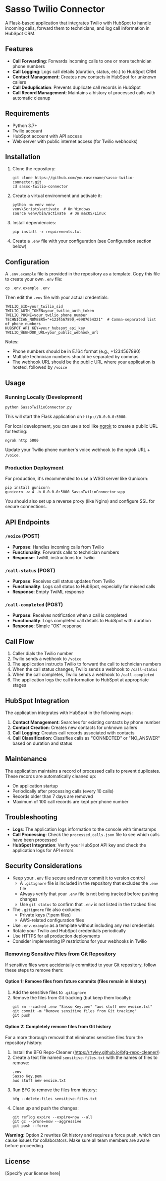 # Sasso Twilio Connector

A Flask-based application that integrates Twilio with HubSpot to handle incoming calls, forward them to technicians, and log call information in HubSpot CRM.

## Features

- **Call Forwarding**: Forwards incoming calls to one or more technician phone numbers
- **Call Logging**: Logs call details (duration, status, etc.) to HubSpot CRM
- **Contact Management**: Creates new contacts in HubSpot for unknown callers
- **Call Deduplication**: Prevents duplicate call records in HubSpot
- **Call Record Management**: Maintains a history of processed calls with automatic cleanup

## Requirements

- Python 3.7+
- Twilio account
- HubSpot account with API access
- Web server with public internet access (for Twilio webhooks)

## Installation

1. Clone the repository:
   ```
   git clone https://github.com/yourusername/sasso-twilio-connector.git
   cd sasso-twilio-connector
   ```

2. Create a virtual environment and activate it:
   ```
   python -m venv venv
   venv\Scripts\activate  # On Windows
   source venv/bin/activate  # On macOS/Linux
   ```

3. Install dependencies:
   ```
   pip install -r requirements.txt
   ```

4. Create a `.env` file with your configuration (see Configuration section below)

## Configuration

A `.env.example` file is provided in the repository as a template. Copy this file to create your own `.env` file:

```
cp .env.example .env
```

Then edit the `.env` file with your actual credentials:

```
TWILIO_SID=your_twilio_sid
TWILIO_AUTH_TOKEN=your_twilio_auth_token
TWILIO_PHONE=your_twilio_phone_number
TECHNICIAN_NUMBERS="+1234567890,+0987654321"  # Comma-separated list of phone numbers
HUBSPOT_API_KEY=your_hubspot_api_key
TWILIO_WEBHOOK_URL=your_public_webhook_url
```

Notes:
- Phone numbers should be in E.164 format (e.g., +1234567890)
- Multiple technician numbers should be separated by commas
- The webhook URL should be the public URL where your application is hosted, followed by `/voice`

## Usage

### Running Locally (Development)

```
python SassoTwilioConnector.py
```

This will start the Flask application on `http://0.0.0.0:5000`.

For local development, you can use a tool like [ngrok](https://ngrok.com/) to create a public URL for testing:

```
ngrok http 5000
```

Update your Twilio phone number's voice webhook to the ngrok URL + `/voice`.

### Production Deployment

For production, it's recommended to use a WSGI server like Gunicorn:

```
pip install gunicorn
gunicorn -w 4 -b 0.0.0.0:5000 SassoTwilioConnector:app
```

You should also set up a reverse proxy (like Nginx) and configure SSL for secure connections.

## API Endpoints

### `/voice` (POST)
- **Purpose**: Handles incoming calls from Twilio
- **Functionality**: Forwards calls to technician numbers
- **Response**: TwiML instructions for Twilio

### `/call-status` (POST)
- **Purpose**: Receives call status updates from Twilio
- **Functionality**: Logs call status to HubSpot, especially for missed calls
- **Response**: Empty TwiML response

### `/call-completed` (POST)
- **Purpose**: Receives notification when a call is completed
- **Functionality**: Logs completed call details to HubSpot with duration
- **Response**: Simple "OK" response

## Call Flow

1. Caller dials the Twilio number
2. Twilio sends a webhook to `/voice`
3. The application instructs Twilio to forward the call to technician numbers
4. When the call status changes, Twilio sends a webhook to `/call-status`
5. When the call completes, Twilio sends a webhook to `/call-completed`
6. The application logs the call information to HubSpot at appropriate stages

## HubSpot Integration

The application integrates with HubSpot in the following ways:

1. **Contact Management**: Searches for existing contacts by phone number
2. **Contact Creation**: Creates new contacts for unknown callers
3. **Call Logging**: Creates call records associated with contacts
4. **Call Classification**: Classifies calls as "CONNECTED" or "NO_ANSWER" based on duration and status

## Maintenance

The application maintains a record of processed calls to prevent duplicates. These records are automatically cleaned up:

- On application startup
- Periodically after processing calls (every 10 calls)
- Records older than 7 days are removed
- Maximum of 100 call records are kept per phone number

## Troubleshooting

- **Logs**: The application logs information to the console with timestamps
- **Call Processing**: Check the `processed_calls.json` file to see which calls have been processed
- **HubSpot Integration**: Verify your HubSpot API key and check the application logs for API errors

## Security Considerations

- Keep your `.env` file secure and never commit it to version control
  - A `.gitignore` file is included in the repository that excludes the `.env` file
  - Always verify that your `.env` file is not being tracked before pushing changes
  - Use `git status` to confirm that `.env` is not listed in the tracked files
- The `.gitignore` file also excludes:
  - Private keys (*.pem files)
  - AWS-related configuration files
- Use `.env.example` as a template without including any real credentials
- Rotate your Twilio and HubSpot credentials periodically
- Use HTTPS for all production deployments
- Consider implementing IP restrictions for your webhooks in Twilio

### Removing Sensitive Files from Git Repository

If sensitive files were accidentally committed to your Git repository, follow these steps to remove them:

#### Option 1: Remove files from future commits (files remain in history)

1. Add the sensitive files to `.gitignore`
2. Remove the files from Git tracking (but keep them locally):
   ```
   git rm --cached .env "Sasso Key.pem" "aws stuff new evoice.txt"
   git commit -m "Remove sensitive files from Git tracking"
   git push
   ```

#### Option 2: Completely remove files from Git history

For a more thorough removal that eliminates sensitive files from the repository history:

1. Install the BFG Repo-Cleaner (https://rtyley.github.io/bfg-repo-cleaner/)
2. Create a text file named `sensitive-files.txt` with the names of files to remove:
   ```
   .env
   Sasso Key.pem
   aws stuff new evoice.txt
   ```
3. Run BFG to remove the files from history:
   ```
   bfg --delete-files sensitive-files.txt
   ```
4. Clean up and push the changes:
   ```
   git reflog expire --expire=now --all
   git gc --prune=now --aggressive
   git push --force
   ```

**Warning**: Option 2 rewrites Git history and requires a force push, which can cause issues for collaborators. Make sure all team members are aware before proceeding.

## License

[Specify your license here]
